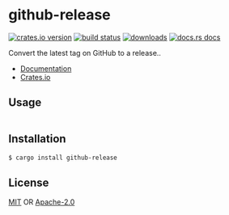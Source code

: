 # github-release
[![crates.io version][1]][2] [![build status][3]][4]
[![downloads][5]][6] [![docs.rs docs][7]][8]

Convert the latest tag on GitHub to a release..

- [Documentation][8]
- [Crates.io][2]

## Usage
```rust
```

## Installation
```sh
$ cargo install github-release
```

## License
[MIT](./LICENSE-MIT) OR [Apache-2.0](./LICENSE-APACHE)

[1]: https://img.shields.io/crates/v/github-release.svg?style=flat-square
[2]: https://crates.io/crates/github-release
[3]: https://img.shields.io/travis/yoshuawuyts/github-release.svg?style=flat-square
[4]: https://travis-ci.org/yoshuawuyts/github-release
[5]: https://img.shields.io/crates/d/github-release.svg?style=flat-square
[6]: https://crates.io/crates/github-release
[7]: https://docs.rs/github-release/badge.svg
[8]: https://docs.rs/github-release
